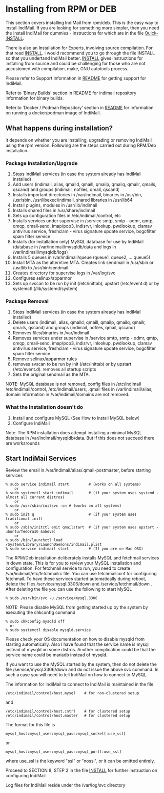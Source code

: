 # Installing from RPM or DEB

This section covers installing IndiMail from rpm/deb. This is the easy way to install IndiMail.
If you are looking for something more simpler, then you need the Install IndiMail for
dummies - instructions for which are in the file [Quick-INSTALL](Quick-INSTALL.md).

There is also an Installation for Experts, involving source compilation. For that read [INSTALL](INSTALL-indimail.md). I would recommend you to go through the file INSTALL so that you undertand IndiMail better. [INSTALL](INSTALL-indimail.md) gives instructions for installing from source and could be challenging for those who are not accustomed with compilation, make, GNU autotools process.

Please refer to Support Information in [README](README-indimail.md) for getting support for IndiMail.

Refer to 'Binary Builds' section in [README](README-indimail.md) for indimail repository information for binary builds.

Refer to 'Docker / Podman Repository' section in [README](README-indimail.md) for information on running a docker/podman image of IndiMail.

## What happens during installation?

It depends on whether you are Installing, upgrading or removing IndiMail using the rpm version. Following are the steps carried out during RPM/Deb installation.

### Package Installation/Upgrade

1.  Stops IndiMail services (in case the system already has IndiMail installed)
2.  Add users (indimail, alias, qmaild, qmaill, qmailp, qmailq, qmailr, qmails, qscand)
    and groups (indimail, nofiles, qmail, qscand)
3.  Installs important directories in /var/indimail, binaries in /usr/bin,
    /usr/sbin, /usr/libexec/indimail, shared libraries in /usr/lib64
4.  Install plugins, modules in /usr/lib/indimail
5.  Installs shared files in /usr/share/indimail
6.  Sets up configuration files in /etc/indimail/control, etc
7.  Installs services under supervise in /service
    smtp, smtp - odmr, qmtp, qmqp, qmail-send, imap/pop3, indisrvr, inlookup, pwdlookup,
    clamav antivirus service, freshclam - virus signature update service,
    bogofilter spam filter service
8.  Installs (for installation only) MySQL database for use by IndiMail
    (database in /var/indimail/mysqldb/data and logs in /var/indimail/mysqldb/logs)
9.  Installs 5 queues in /var/indimail/queue (queue1, queue2, ... queue5)
10. Install MTA as the alterntive MTA. Creates link sendmail in /usr/sbin or
    /usr/lib to /usr/bin/sendmail
11. Creates directory for supervise logs in /var/log/svc
12. Configures selinux/apparmor
13. Sets up svscan to be run by init (/etc/inittab), upstart (/etc/event.d) or
    by systemctl (/lib/systemd/system)

### Package Removal

1. Stops IndiMail services (in case the system already has IndiMail installed)
2. Delete users (indimail, alias, qmaild, qmaill, qmailp, qmailq, qmailr, qmails, qscand)
   and groups (indimail, nofiles, qmail, qscand)
3. Removes files/binaries in /var/indimail
4. Removes services under supervise in /service
   smtp, smtp - odmr, qmtp, qmqp, qmail-send, imap/pop3, indisrvr, inlookup, pwdlookup,
   clamav antivirus service, freshclam - virus signature update service,
   bogofilter spam filter service
5. Remove selinux/apparmor rules
6. removes svscan to be run by init (/etc/inittab) or by upstart (/etc/event.d). removes
   all startup scripts
7. Sets the original sendmail as the MTA.

NOTE: MySQL database is not removed, config files in /etc/indimail
/etc/indimail/control, /etc/indimail/users, .qmail files in /var/indimail/alias,
domain information in /var/indimail/domains are not removed.

### What the Installation doesn't do

1. Install and configure MySQL (See How to install MySQL below)
2. Configure IndiMail

Note: The RPM installation does attempt installing a minimal MySQL database in
/var/indimail/mysqldb/data. But if this does not succeed there are workarounds


## Start IndiMail Services

Review the email in /var/indimail/alias/.qmail-postmaster, before starting services

```
% sudo service indimail start         # (works on all systems)
    or
% sudo systemctl start indimail       # (if your system uses systemd - almost all current distros)
    or
% sudo /usr/sbin/initsvc -on # (works on all systems)
    or
% sudo init q                         # (if your system uses traditional init)
    or
% sudo /sbin/initctl emit qmailstart  # (if your system uses upstart - ubuntu/fedora10 &above)
    or
% sudo /bin/launchctl load /System/Library/LaunchDaemons/indimail.plist
% sudo service indimail start         # (If you are on Mac OSX)
```

The RPM/Deb installation deliberately installs MySQL and fetchmail services in down state.  This is for you to review your MySQL installation and configuration. For fetchmail service
to run, you need to create /var/indimail/etc/fetchmailrc file. You can use fetchmailconf for configuring fetchmail. To have these services started automatically during reboot, delete the files /service/mysql.3306/down and /service/fetchmail/down . After deleting the file you can use the following to start MySQL

```
% sudo /usr/bin/svc -u /service/mysql.3306
```

NOTE: Please disable MySQL from getting started up by the system by executing the chkconfig command

```
% sudo chkconfig mysqld off
  or
% sudo systemctl disable mysqld.service
```

Please check your OS documentation on how to disable mysqld from starting automatically. Also I have found that the service name is mysql instead of mysqld on some distros. Another complication could be that the service name could be mariadb instead of mysqld.

If you want to use the MySQL started by the system, then do not delete the file /service/mysql.3306/down and do not issue the above svc command. In such a case you will need to tell IndiMail on how to connect to MySQL.

The information for IndiMail to connect to IndiMail is maintained in the file

```
/etc/indimail/control/host.mysql    # for non-clustered setup
```

and

```
/etc/indimail/control/host.cntrl    # for clustered setup
/etc/indimail/control/host.master   # for clustered setup
```

The format for this file is

```
mysql_host:mysql_user:mysql_pass:mysql_socket[:use_ssl]
```

or

```
mysql_host:mysql_user:mysql_pass:mysql_port[:use_ssl]
```

where use_ssl is the keyword "ssl" or "nossl", or it can be omitted entirely.

Proceed to SECTION 8, STEP 2 in the file [INSTALL](INSTALL-indimail.md) for further instruction on configuring IndiMail

Log files for IndiMail reside under the /var/log/svc directory
